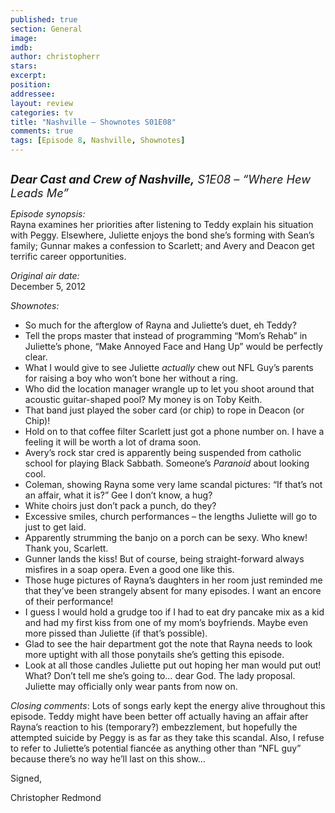 ```yaml
---
published: true
section: General
image: 
imdb: 
author: christopherr 
stars: 
excerpt: 
position: 
addressee: 
layout: review
categories: tv
title: "Nashville — Shownotes S01E08"
comments: true
tags: [Episode 8, Nashville, Shownotes]
---
```

<div><p><span class="full-image-block ssNonEditable"><span><a href="/content/2012/12/11/nashville-shownotes-s01e08-1.html"><img src="http://static.squarespace.com/static/5005f6bcc4aa41161b33e89e/5329cf1fe4b07c068ebf74de/5329cf1fe4b07c068ebf775a/1355262023027/Nashville%20S1E08.jpg" alt="" /></a></span></span></p>
<p><span style="font-size:130%;"><strong><em>Dear Cast and Crew of Nashville,</em></strong><em> S1E08 &ndash; &ldquo;Where Hew Leads Me&rdquo;</em></span></p>
<p><em>Episode synopsis:</em><br />Rayna examines her priorities after listening to Teddy explain his situation with Peggy. Elsewhere, Juliette enjoys the bond she&#8217;s forming with Sean&#8217;s family; Gunnar makes a confession to Scarlett; and Avery and Deacon get terrific career opportunities.</p>
<p><em>Original air date:</em><br />December 5, 2012</p>
<p><em>Shownotes:</em></p>
<ul>
<li>So much for the afterglow of Rayna and Juliette&rsquo;s duet, eh Teddy?</li>
<li>Tell the props master that instead of programming &ldquo;Mom&rsquo;s Rehab&rdquo; in Juliette&rsquo;s phone, &ldquo;Make Annoyed Face and Hang Up&rdquo; would be perfectly clear.</li>
<li>What I would give to see Juliette <em>actually</em> chew out NFL Guy&rsquo;s parents for raising a boy who won&rsquo;t bone her without a ring.</li>
<li>Who did the location manager wrangle up to let you shoot around that acoustic guitar-shaped pool? My money is on Toby Keith.</li>
<li>That band just played the sober card (or chip) to rope in Deacon (or Chip)!</li>
<li>Hold on to that coffee filter Scarlett just got a phone number on. I have a feeling it will be worth a lot of drama soon.</li>
<li>Avery&rsquo;s rock star cred is apparently being suspended from catholic school for playing Black Sabbath. Someone&rsquo;s <em>Paranoid</em> about looking cool.</li>
<li>Coleman, showing Rayna some very lame scandal pictures: &ldquo;If that&rsquo;s not an affair, what it is?&rdquo; Gee I don&rsquo;t know, a hug?</li>
<li>White choirs just don&rsquo;t pack a punch, do they?</li>
<li>Excessive smiles, church performances &ndash; the lengths Juliette will go to just to get laid.</li>
<li>Apparently strumming the banjo on a porch can be sexy. Who knew! Thank you, Scarlett.</li>
<li>Gunner lands the kiss! But of course, being straight-forward always misfires in a soap opera. Even a good one like this.</li>
<li>Those huge pictures of Rayna&rsquo;s daughters in her room just reminded me that they&rsquo;ve been strangely absent for many episodes. I want an encore of their performance!</li>
<li>I guess I would hold a grudge too if I had to eat dry pancake mix as a kid and had my first kiss from one of my mom&rsquo;s boyfriends. Maybe even more pissed than Juliette (if that&rsquo;s possible).</li>
<li>Glad to see the hair department got the note that Rayna needs to look more uptight with all those ponytails she&rsquo;s getting this episode.</li>
<li>Look at all those candles Juliette put out hoping her man would put out!&nbsp; What? Don&rsquo;t tell me she&rsquo;s going to&hellip; dear God. The lady proposal. Juliette may officially only wear pants from now on. </li>
</ul>
<p><em>Closing comments</em>: Lots of songs early kept the energy alive throughout this episode. Teddy might have been better off actually having an affair after Rayna&rsquo;s reaction to his (temporary?) embezzlement, but hopefully the attempted suicide by Peggy is as far as they take this scandal. Also, I refuse to refer to Juliette&rsquo;s potential fianc&eacute;e as anything other than &ldquo;NFL guy&rdquo; because there&rsquo;s no way he&rsquo;ll last on this show&hellip;</p>
<p>Signed,</p>
<p>Christopher Redmond</p></div>
